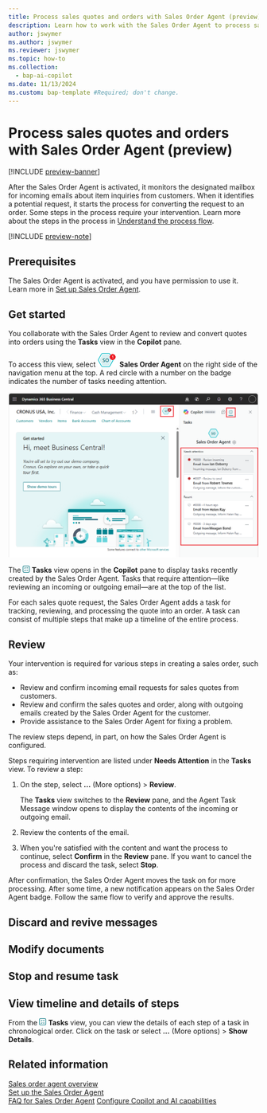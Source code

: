 ```yaml
---
title: Process sales quotes and orders with Sales Order Agent (preview)
description: Learn how to work with the Sales Order Agent to process sales quotes and orders.
author: jswymer
ms.author: jswymer
ms.reviewer: jswymer
ms.topic: how-to
ms.collection:
  - bap-ai-copilot
ms.date: 11/13/2024
ms.custom: bap-template #Required; don't change.
---
```

# Process sales quotes and orders with Sales Order Agent (preview)

[!INCLUDE [preview-banner](~/../shared-content/shared/preview-includes/preview-banner.md)]

After the Sales Order Agent is activated, it monitors the designated mailbox for incoming emails about item inquiries from customers. When it identifies a potential request, it starts the process for converting the request to an order. Some steps in the process require your intervention. Learn more about the steps in the process in [Understand the process flow](sales-order-agent.md#process-flow).

[!INCLUDE [preview-note](~/../shared-content/shared/preview-includes/production-ready-preview-dynamics365.md)]

## Prerequisites

The Sales Order Agent is activated, and you have permission to use it. Learn more in [Set up Sales Order Agent](sales-order-agent-setup.md).

## Get started

You collaborate with the Sales Order Agent to review and convert quotes into orders using the **Tasks** view in the **Copilot** pane.

To access this view, select ![Shows Sales Order Agent icon with an open action.](media/soa-activated-number-icon.png) **Sales Order Agent** on the right side of the navigation menu at the top. A red circle with a number on the badge indicates the number of tasks needing attention.  

![Shows the task view with steps](media/soa-task-view-callouts.png)

The ![Shows the task view icon](media/sot-task-view-icon.png) **Tasks** view opens in the **Copilot** pane to display tasks recently created by the Sales Order Agent. Tasks that require attention&mdash;like reviewing an incoming or outgoing email&mdash;are at the top of the list.  

For each sales quote request, the Sales Order Agent adds a task for tracking, reviewing, and processing the quote into an order. A task can consist of multiple steps that make up a timeline of the entire process.

## Review 

Your intervention is required for various steps in creating a sales order, such as:

- Review and confirm incoming email requests for sales quotes from customers.
- Review and confirm the sales quotes and order, along with outgoing emails created by the Sales Order Agent for the customer.
- Provide assistance to the Sales Order Agent for fixing a problem.

The review steps depend, in part, on how the Sales Order Agent is configured.

Steps requiring intervention are listed under **Needs Attention** in the **Tasks** view. To review a step:

1. On the step, select **...** (More options) > **Review**.

   The **Tasks** view switches to the **Review** pane, and the Agent Task Message window opens to display the contents of the incoming or outgoing email.
1. Review the contents of the email.
1. When you're satisfied with the content and want the process to continue, select **Confirm** in the **Review** pane. If you want to cancel the process and discard the task, select **Stop**.

After confirmation, the Sales Order Agent moves the task on for more processing. After some time, a new notification appears on the Sales Order Agent badge. Follow the same flow to verify and approve the results.

## Discard and revive messages

## Modify documents

## Stop and resume task

## View timeline and details of steps

From the ![Shows the task view icon](media/sot-task-view-icon.png) **Tasks** view, you can view the details of each step of a task in chronological order. Click on the task or select **...** (More options) > **Show Details**.

## Related information

[Sales order agent overview](sales-order-agent.md)  
[Set up the Sales Order Agent](sales-order-agent-setup.md)  
[FAQ for Sales Order Agent](faqs-sales-order-taker-agent.md)
[Configure Copilot and AI capabilities](enable-ai.md)  